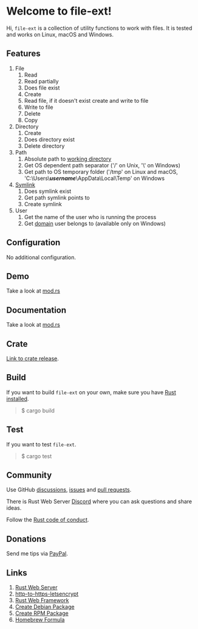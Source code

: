 # Welcome to file-ext!

Hi, `file-ext` is a collection of utility functions to work with files. It is tested and works on Linux, macOS and Windows.

## Features
1. File
    1. Read 
    1. Read partially
    1. Does file exist
    1. Create 
    1. Read file, if it doesn't exist create and write to file
    1. Write to file
    1. Delete 
    1. Copy
2. Directory
    1. Create
    2. Does directory exist
    3. Delete directory
3. Path
    1. Absolute path to [working directory](https://en.wikipedia.org/wiki/Working_directory)
    2. Get OS dependent path separator ('/' on Unix, '\\' on Windows)
    3. Get path to OS temporary folder ('/tmp' on Linux and macOS, 'C:\\Users\\**_username_**\\AppData\\Local\\Temp' on Windows
4. [Symlink](https://en.wikipedia.org/wiki/Symbolic_link)
    1. Does symlink exist
    2. Get path symlink points to 
    3. Create symlink
5. User
    1. Get the name of the user who is running the process
    2. Get [domain](https://en.wikipedia.org/wiki/Windows_domain) user belongs to (available only on Windows) 

## Configuration
No additional configuration.

## Demo
Take a look at [mod.rs](https://github.com/bohdaq/file-ext/blob/main/src/lib.rs)

## Documentation
Take a look at [mod.rs](https://github.com/bohdaq/file-ext/blob/main/src/lib.rs)

## Crate
[Link to crate release](https://crates.io/crates/file-ext).

## Build
If you want to build `file-ext` on your own, make sure you have [Rust installed](https://www.rust-lang.org/tools/install).

> $ cargo build


## Test
If you want to test `file-ext`.

> $ cargo test


## Community
Use GitHub [discussions](https://github.com/bohdaq/file-ext/discussions), [issues](https://github.com/bohdaq/file-ext/issues) and [pull requests](https://github.com/bohdaq/file-ext/pulls).

There is Rust Web Server [Discord](https://discord.gg/zaErjtr5Dm) where you can ask questions and share ideas.

Follow the [Rust code of conduct](https://www.rust-lang.org/policies/code-of-conduct).

## Donations
Send me tips via [PayPal](https://www.paypal.com/donate/?hosted_button_id=7J69SYZWSP6HJ).

## Links
1. [Rust Web Server](https://github.com/bohdaq/rust-web-server)
1. [http-to-https-letsencrypt](https://github.com/bohdaq/rust-http-to-https-letsencrypt-acme)
1. [Rust Web Framework](https://github.com/bohdaq/rust-web-framework/)
1. [Create Debian Package](https://github.com/bohdaq/rws-create-deb)
1. [Create RPM Package](https://github.com/bohdaq/rws-rpm-builder)
1. [Homebrew Formula](https://github.com/bohdaq/homebrew-rust-tls-server)
